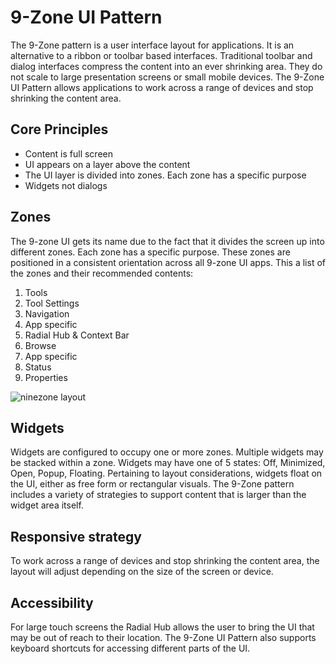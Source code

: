# 9-Zone UI Pattern

The 9-Zone pattern is a user interface layout for applications. It is an alternative to a ribbon or toolbar based interfaces.
Traditional toolbar and dialog interfaces compress the content into an ever shrinking area. They do not scale to large presentation screens or small mobile devices.
The 9-Zone UI Pattern allows applications to work across a range of devices and stop shrinking the content area.

## Core Principles

- Content is full screen
- UI appears on a layer above the content
- The UI layer is divided into zones. Each zone has a specific purpose
- Widgets not dialogs

## Zones

The 9-zone UI gets its name due to the fact that it divides the screen up into different zones.
Each zone has a specific purpose. These zones are positioned in a consistent orientation across all 9-zone UI apps.
This a list of the zones and their recommended contents:

1. Tools
2. Tool Settings
3. Navigation
4. App specific
5. Radial Hub & Context Bar
6. Browse
7. App specific
8. Status
9. Properties

![ninezone layout](./ninezone.png "Layout of the 9 Zones")

## Widgets

Widgets are configured to occupy one or more zones. Multiple widgets may be stacked within a zone.
Widgets may have one of 5 states: Off, Minimized, Open, Popup, Floating.
Pertaining to layout considerations, widgets float on the UI, either as free form or rectangular visuals.
The 9-Zone pattern includes a variety of strategies to support content that is larger than the widget area itself.

## Responsive strategy

To work across a range of devices and stop shrinking the content area, the layout will adjust depending on the size of the screen or device.

## Accessibility

For large touch screens the Radial Hub allows the user to bring the UI that may be out of reach to their location. The 9-Zone UI Pattern also supports keyboard shortcuts for accessing different parts of the UI.
